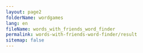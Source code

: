 ```yaml
---
layout: page2
folderName: wordgames
lang: en
fileName: words_with_friends_word_finder
permalink: words-with-friends-word-finder/result
sitemap: false
---
```

